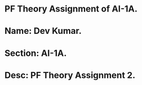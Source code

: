 # PF Theory Assignment of AI-1A.
# Name: Dev Kumar.
# Section: AI-1A.
# Desc: PF Theory Assignment 2.

